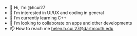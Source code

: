 - 👋 Hi, I’m @hcui27
- 👀 I’m interested in UI/UX and coding in general
- 🌱 I’m currently learning C++
- 💞️ I’m looking to collaborate on apps and other developments
- 📫 How to reach me helen.h.cui.27@dartmouth.edu

<!---
hcui27/hcui27 is a ✨ special ✨ repository because its `README.md` (this file) appears on your GitHub profile.
You can click the Preview link to take a look at your changes.
--->
